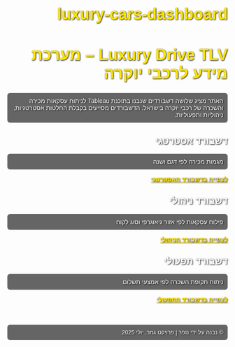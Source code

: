 # luxury-cars-dashboard
<!DOCTYPE html>
<html lang="he">
<head>
  <meta charset="UTF-8">
  <title>Luxury Drive TLV – מערכת BI לרכבי יוקרה</title>
  <style>
    body {
      font-family: Arial, sans-serif;
      direction: rtl;
      background-image: url('https://images.unsplash.com/photo-1606813905949-64965802a1a5?auto=format&fit=crop&w=1350&q=80');
      background-size: cover;
      background-position: center;
      color: #ffffff;
      padding: 40px;
      text-shadow: 1px 1px 3px #000;
    }
    h1 {
      font-size: 36px;
      color: #ffe400;
    }
    h2 {
      color: #ffffff;
      margin-top: 30px;
    }
    p {
      background: rgba(0, 0, 0, 0.6);
      padding: 10px;
      border-radius: 6px;
    }
    a {
      color: #ffe400;
      font-weight: bold;
      text-decoration: underline;
    }
  </style>
</head>
<body>

  <h1>Luxury Drive TLV – מערכת מידע לרכבי יוקרה</h1>
  <p>האתר מציג שלושה דשבורדים שנבנו בתוכנת Tableau לניתוח עסקאות מכירה והשכרה של רכבי יוקרה בישראל. הדשבורדים מסייעים בקבלת החלטות אסטרטגיות, ניהוליות ותפעוליות.</p>

  <h2>דשבורד אסטרטגי</h2>
  <p>מגמות מכירה לפי דגם ושנה</p>
  <a href="https://public.tableau.com/views/_17531885367760/sheet4?:language=en-US&publish=yes&:sid=&:redirect=auth&:display_count=n&:origin=viz_share_link" target="_blank">לצפייה בדשבורד האסטרטגי</a>

  <h2>דשבורד ניהולי</h2>
  <p>פילוח עסקאות לפי אזור גיאוגרפי וסוג לקוח</p>
  <a href="https://public.tableau.com/views/_17531891500220/sheet6?:language=en-US&publish=yes&:sid=&:redirect=auth&:display_count=n&:origin=viz_share_link" target="_blank">לצפייה בדשבורד הניהולי</a>

  <h2>דשבורד תפעולי</h2>
  <p>ניתוח תקופת השכרה לפי אמצעי תשלום</p>
  <a href="https://public.tableau.com/views/_17531902997960/sheet8?:language=en-US&publish=yes&:sid=&:redirect=auth&:display_count=n&:origin=viz_share_link" target="_blank">לצפייה בדשבורד התפעולי</a>

  <p style="margin-top:50px; font-size:small;">© נבנה על ידי נופר | פרויקט גמר, יולי 2025</p>

</body>
</html>
